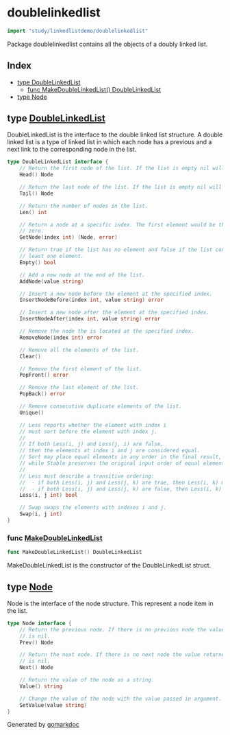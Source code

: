 <!-- Code generated by gomarkdoc. DO NOT EDIT -->

# doublelinkedlist

```go
import "study/linkedlistdemo/doublelinkedlist"
```

Package doublelinkedlist contains all the objects of a doubly linked list.

## Index

- [type DoubleLinkedList](<#type-doublelinkedlist>)
  - [func MakeDoubleLinkedList() DoubleLinkedList](<#func-makedoublelinkedlist>)
- [type Node](<#type-node>)


## type [DoubleLinkedList](<https://github.com/jeremydumais/Study_RoadMap_ComputerScience/blob/main/Linked List/doublelinkedlist/double_linked_list.go#L9-L66>)

DoubleLinkedList is the interface to the double linked list structure. A double linked list is a type of linked list in which each node has a previous and a next link to the corresponding node in the list.

```go
type DoubleLinkedList interface {
    // Return the first node of the list. If the list is empty nil will be returned.
    Head() Node

    // Return the last node of the list. If the list is empty nil will be returned.
    Tail() Node

    // Return the number of nodes in the list.
    Len() int

    // Return a node at a specific index. The first element would be the index
    // zero.
    GetNode(index int) (Node, error)

    // Return true if the list has no element and false if the list contains at
    // least one element.
    Empty() bool

    // Add a new node at the end of the list.
    AddNode(value string)

    // Insert a new node before the element at the specified index.
    InsertNodeBefore(index int, value string) error

    // Insert a new node after the element at the specified index.
    InsertNodeAfter(index int, value string) error

    // Remove the node the is located at the specified index.
    RemoveNode(index int) error

    // Remove all the elements of the list.
    Clear()

    // Remove the first element of the list.
    PopFront() error

    // Remove the last element of the list.
    PopBack() error

    // Remove consecutive duplicate elements of the list.
    Unique()

    // Less reports whether the element with index i
    // must sort before the element with index j.
    //
    // If both Less(i, j) and Less(j, i) are false,
    // then the elements at index i and j are considered equal.
    // Sort may place equal elements in any order in the final result,
    // while Stable preserves the original input order of equal elements.
    //
    // Less must describe a transitive ordering:
    //  - if both Less(i, j) and Less(j, k) are true, then Less(i, k) must be true as well.
    //  - if both Less(i, j) and Less(j, k) are false, then Less(i, k) must be false as well.
    Less(i, j int) bool

    // Swap swaps the elements with indexes i and j.
    Swap(i, j int)
}
```

### func [MakeDoubleLinkedList](<https://github.com/jeremydumais/Study_RoadMap_ComputerScience/blob/main/Linked List/doublelinkedlist/double_linked_list.go#L75>)

```go
func MakeDoubleLinkedList() DoubleLinkedList
```

MakeDoubleLinkedList is the constructor of the DoubleLinkedList struct.

## type [Node](<https://github.com/jeremydumais/Study_RoadMap_ComputerScience/blob/main/Linked List/doublelinkedlist/node.go#L6-L20>)

Node is the interface of the node structure. This represent a node item in the list.

```go
type Node interface {
    // Return the previous node. If there is no previous node the value returned
    // is nil.
    Prev() Node

    // Return the next node. If there is no next node the value returned
    // is nil.
    Next() Node

    // Return the value of the node as a string.
    Value() string

    // Change the value of the node with the value passed in argument.
    SetValue(value string)
}
```



Generated by [gomarkdoc](<https://github.com/princjef/gomarkdoc>)
